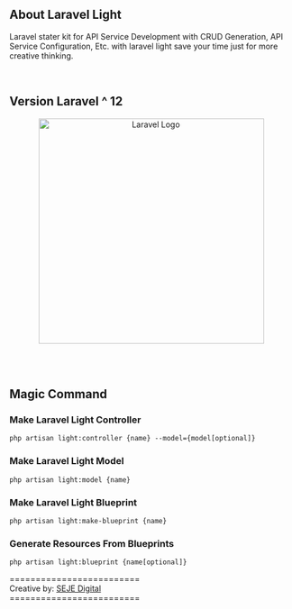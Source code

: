 ## About Laravel Light

Laravel stater kit for API Service Development with CRUD Generation, API Service Configuration, Etc. with laravel light save your time just for more creative thinking.

<br>

## Version Laravel ^ 12

<p align="center"><a href="https://laravel.com" target="_blank"><img src="https://raw.githubusercontent.com/laravel/art/master/logo-lockup/5%20SVG/2%20CMYK/1%20Full%20Color/laravel-logolockup-cmyk-red.svg" width="400" alt="Laravel Logo"></a></p>

<br>
<br>

## Magic Command

### Make Laravel Light Controller

```
php artisan light:controller {name} --model={model[optional]}
```

### Make Laravel Light Model

```
php artisan light:model {name}
```

### Make Laravel Light Blueprint

```
php artisan light:make-blueprint {name}
```

### Generate Resources From Blueprints

```
php artisan light:blueprint {name[optional]}
```


========================= <br>
Creative by: [SEJE Digital](https://sejedigital.com) <br>
========================= <br>
